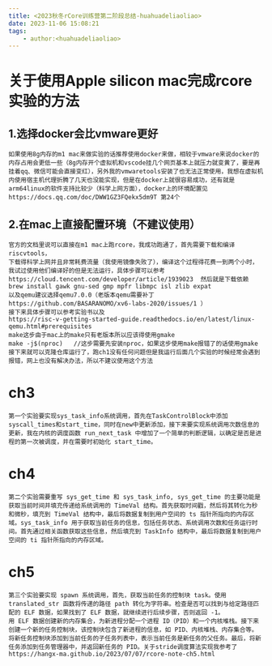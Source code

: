 ```yaml
---
title: <2023秋冬rCore训练营第二阶段总结-huahuadeliaoliao>
date: 2023-11-06 15:08:21
tags:
    - author:<huahuadeliaoliao>
---
```


# 关于使用Apple silicon mac完成rcore实验的方法

## 1.选择docker会比vmware更好
  
    如果使用8g内存的m1 mac来做实验的话推荐使用docker来做，相较于vmware来说docker的内存占用会更低一些（8g内存开个虚拟机和vscode挂几个网页基本上就压力就变黄了，要是再挂着qq、微信可能会直接变红），另外我的vmwaretools安装了也无法正常使用，我想在虚拟机内使用宿主机代理折腾了几天也没能实现，但是在docker上就很容易成功，还有就是arm64linux的软件支持比较少（科学上网方面），docker上的环境配置见 https://docs.qq.com/doc/DWW1GZ3FQekx5dm9T 第24个

## 2.在mac上直接配置环境（不建议使用）

    官方的文档里说可以直接在m1 mac上跑rcore，我成功跑通了，首先需要下载和编译riscvtools，
    下载得科学上网并且非常耗费流量（我使用镜像失败了），编译这个过程得花费一到两个小时，我试过使用他们编译好的但是无法运行，具体步骤可以参考 https://cloud.tencent.com/developer/article/1939023  然后就是下载依赖 
    brew install gawk gnu-sed gmp mpfr libmpc isl zlib expat
    以及qemu建议选择qemu7.0.0（老版本qemu需要补丁 https://github.com/BASARANOMO/xv6-labs-2020/issues/1 ）
    接下来具体步骤可以参考实验书以及
    https://risc-v-getting-started-guide.readthedocs.io/en/latest/linux-qemu.html#prerequisites
    make这步由于mac上的make只有老版本所以应该得使用gmake
    make -j$(nproc)   //这步需要先安装nproc，如果这步使用make报错了的话使用gmake
    接下来就可以克隆仓库运行了，跑ch1没有任何问题但是我运行后面几个实验的时候经常会遇到报错，网上也没有解决办法，所以不建议使用这个方法

# ch3

    第一个实验要实现sys_task_info系统调用，首先在TaskControlBlock中添加syscall_times和start_time，同时在new中更新添加，接下来要实现系统调用次数信息的更新，我在内核的调度函数 run_next_task 中增加了一个简单的判断逻辑，以确定是否是进程的第一次被调度，并在需要时初始化 start_time。

# ch4

    第二个实验需要重写 sys_get_time 和 sys_task_info, sys_get_time 的主要功能是获取当前时间并填充传递给系统调用的 TimeVal 结构。首先获取时间戳，然后将其转化为秒和微秒，填充到 TimeVal 结构中，最后将数据复制到用户空间的 ts 指针所指向的内存区域。sys_task_info 用于获取当前任务的信息，包括任务状态、系统调用次数和任务运行时间。首先通过相关函数获取这些信息，然后填充到 TaskInfo 结构中，最后将数据复制到用户空间的 ti 指针所指向的内存区域。

# ch5

    第三个实验要实现 spawn 系统调用，首先，获取当前任务的控制块 task。使用 translated_str 函数将传递的路径 path 转化为字符串。检查是否可以找到与给定路径匹配的 ELF 数据，如果找到了 ELF 数据，就继续进行后续步骤，否则返回 -1。
    用 ELF 数据创建新的内存集合，为新进程分配一个进程 ID（PID）和一个内核堆栈。接下来创建一个新的任务控制块，该控制块包含了新进程的信息，如 PID、内核堆栈、内存集合等。将新任务控制块添加到当前任务的子任务列表中，表示当前任务是新任务的父任务。最后，将新任务添加到任务管理器中，并返回新任务的 PID。关于stride调度算法实现我参考了
    https://hangx-ma.github.io/2023/07/07/rcore-note-ch5.html